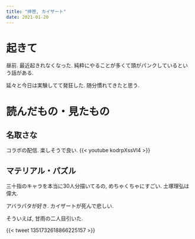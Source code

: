 ```yaml
---
title: "拝啓, カイザート"
date: 2021-01-20
---
```


# 起きて
昼前. 最近起きれなくなった. 純粋にやることが多くて頭がパンクしているという話がある.

延々と今日は実験してて発狂した. 随分慣れてきたと思う.

# 読んだもの・見たもの
## 名取さな
コラボの配信. 楽しそうで良い.
{{< youtube kodrpXssVl4 >}}

## マテリアル・パズル
三十指のキャラを本当に30人分描いてるの, めちゃくちゃにすごい. 土塚理弘は偉大.

アバラパタが好き. カイザートが死んで悲しい.

そういえば, 甘雨の二人目引いた.

{{< tweet 1351732618866225157 >}}
